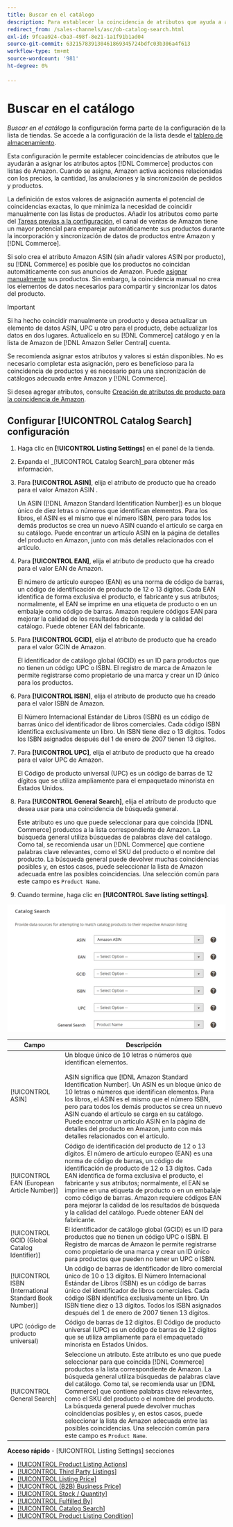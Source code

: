 ```yaml
---
title: Buscar en el catálogo
description: Para establecer la coincidencia de atributos que ayuda a asignar los productos aptos del catálogo de comercio con los listados de Amazon, actualice la configuración de Búsqueda en catálogo.
redirect_from: /sales-channels/asc/ob-catalog-search.html
exl-id: 9fcaa924-cba3-498f-8e21-1a1f91b1ad04
source-git-commit: 632157839130461869345724bdfc03b306a4f613
workflow-type: tm+mt
source-wordcount: '981'
ht-degree: 0%

---
```


# Buscar en el catálogo

_Buscar en el catálogo_ la configuración forma parte de la configuración de la lista de tiendas. Se accede a la configuración de la lista desde el [tablero de almacenamiento](./amazon-store-dashboard.md).

Esta configuración le permite establecer coincidencias de atributos que le ayudarán a asignar los atributos aptos [!DNL Commerce] productos con listas de Amazon. Cuando se asigna, Amazon activa acciones relacionadas con los precios, la cantidad, las anulaciones y la sincronización de pedidos y productos.

La definición de estos valores de asignación aumenta el potencial de coincidencias exactas, lo que minimiza la necesidad de coincidir manualmente con las listas de productos. Añadir los atributos como parte del [Tareas previas a la configuración](./amazon-pre-setup-tasks.md), el canal de ventas de Amazon tiene un mayor potencial para emparejar automáticamente sus productos durante la incorporación y sincronización de datos de productos entre Amazon y [!DNL Commerce].

Si solo crea el atributo Amazon ASIN (sin añadir valores ASIN por producto), su [!DNL Commerce] es posible que los productos no coincidan automáticamente con sus anuncios de Amazon. Puede [asignar manualmente](./creating-assigning-catalog-products.md) sus productos. Sin embargo, la coincidencia manual no crea los elementos de datos necesarios para compartir y sincronizar los datos del producto.

>[!IMPORTANT]
>
>Si ha hecho coincidir manualmente un producto y desea actualizar un elemento de datos ASIN, UPC u otro para el producto, debe actualizar los datos en dos lugares. Actualícelo en su [!DNL Commerce] catálogo y en la lista de Amazon de [!DNL Amazon Seller Central] cuenta.

Se recomienda asignar estos atributos y valores si están disponibles. No es necesario completar esta asignación, pero es beneficioso para la coincidencia de productos y es necesario para una sincronización de catálogos adecuada entre Amazon y [!DNL Commerce].

Si desea agregar atributos, consulte [Creación de atributos de producto para la coincidencia de Amazon](./ob-creating-magento-attributes.md).

## Configurar [!UICONTROL Catalog Search] configuración

1. Haga clic en **[!UICONTROL Listing Settings]** en el panel de la tienda.

1. Expanda el _[!UICONTROL Catalog Search]_para obtener más información.

1. Para **[!UICONTROL ASIN]**, elija el atributo de producto que ha creado para el valor Amazon ASIN .

   Un ASIN ([!DNL Amazon Standard Identification Number]) es un bloque único de diez letras o números que identifican elementos. Para los libros, el ASIN es el mismo que el número ISBN, pero para todos los demás productos se crea un nuevo ASIN cuando el artículo se carga en su catálogo. Puede encontrar un artículo ASIN en la página de detalles del producto en Amazon, junto con más detalles relacionados con el artículo.

1. Para **[!UICONTROL EAN]**, elija el atributo de producto que ha creado para el valor EAN de Amazon.

   El número de artículo europeo (EAN) es una norma de código de barras, un código de identificación de producto de 12 o 13 dígitos. Cada EAN identifica de forma exclusiva el producto, el fabricante y sus atributos; normalmente, el EAN se imprime en una etiqueta de producto o en un embalaje como código de barras. Amazon requiere códigos EAN para mejorar la calidad de los resultados de búsqueda y la calidad del catálogo. Puede obtener EAN del fabricante.

1. Para **[!UICONTROL GCID]**, elija el atributo de producto que ha creado para el valor GCIN de Amazon.

   El identificador de catálogo global (GCID) es un ID para productos que no tienen un código UPC o ISBN. El registro de marca de Amazon le permite registrarse como propietario de una marca y crear un ID único para los productos.

1. Para **[!UICONTROL ISBN]**, elija el atributo de producto que ha creado para el valor ISBN de Amazon.

   El Número Internacional Estándar de Libros (ISBN) es un código de barras único del identificador de libros comerciales. Cada código ISBN identifica exclusivamente un libro. Un ISBN tiene diez o 13 dígitos. Todos los ISBN asignados después del 1 de enero de 2007 tienen 13 dígitos.

1. Para **[!UICONTROL UPC]**, elija el atributo de producto que ha creado para el valor UPC de Amazon.

   El Código de producto universal (UPC) es un código de barras de 12 dígitos que se utiliza ampliamente para el empaquetado minorista en Estados Unidos.

1. Para **[!UICONTROL General Search]**, elija el atributo de producto que desea usar para una coincidencia de búsqueda general.

   Este atributo es uno que puede seleccionar para que coincida [!DNL Commerce] productos a la lista correspondiente de Amazon. La búsqueda general utiliza búsquedas de palabras clave del catálogo. Como tal, se recomienda usar un [!DNL Commerce] que contiene palabras clave relevantes, como el SKU del producto o el nombre del producto. La búsqueda general puede devolver muchas coincidencias posibles y, en estos casos, puede seleccionar la lista de Amazon adecuada entre las posibles coincidencias. Una selección común para este campo es `Product Name`.

1. Cuando termine, haga clic en **[!UICONTROL Save listing settings]**.

![Buscar en el catálogo](assets/amazon-catalog-search.png)

| Campo | Descripción |
|--- |--- |
| [!UICONTROL ASIN] | Un bloque único de 10 letras o números que identifican elementos.<br><br>ASIN significa que [!DNL Amazon Standard Identification Number]. Un ASIN es un bloque único de 10 letras o números que identifican elementos. Para los libros, el ASIN es el mismo que el número ISBN, pero para todos los demás productos se crea un nuevo ASIN cuando el artículo se carga en su catálogo. Puede encontrar un artículo ASIN en la página de detalles del producto en Amazon, junto con más detalles relacionados con el artículo. |
| [!UICONTROL EAN (European Article Number)] | Código de identificación del producto de 12 o 13 dígitos. El número de artículo europeo (EAN) es una norma de código de barras, un código de identificación de producto de 12 o 13 dígitos. Cada EAN identifica de forma exclusiva el producto, el fabricante y sus atributos; normalmente, el EAN se imprime en una etiqueta de producto o en un embalaje como código de barras. Amazon requiere códigos EAN para mejorar la calidad de los resultados de búsqueda y la calidad del catálogo. Puede obtener EAN del fabricante. |
| [!UICONTROL GCID (Global Catalog Identifier)] | El identificador de catálogo global (GCID) es un ID para productos que no tienen un código UPC o ISBN. El Registro de marcas de Amazon le permite registrarse como propietario de una marca y crear un ID único para productos que pueden no tener un UPC o ISBN. |
| [!UICONTROL ISBN (International Standard Book Number)] | Un código de barras de identificador de libro comercial único de 10 o 13 dígitos. El Número Internacional Estándar de Libros (ISBN) es un código de barras único del identificador de libros comerciales. Cada código ISBN identifica exclusivamente un libro. Un ISBN tiene diez o 13 dígitos. Todos los ISBN asignados después del 1 de enero de 2007 tienen 13 dígitos. |
| UPC (código de producto universal) | Código de barras de 12 dígitos. El Código de producto universal (UPC) es un código de barras de 12 dígitos que se utiliza ampliamente para el empaquetado minorista en Estados Unidos. |
| [!UICONTROL General Search] | Seleccione un atributo. Este atributo es uno que puede seleccionar para que coincida [!DNL Commerce] productos a la lista correspondiente de Amazon. La búsqueda general utiliza búsquedas de palabras clave del catálogo. Como tal, se recomienda usar un [!DNL Commerce] que contiene palabras clave relevantes, como el SKU del producto o el nombre del producto. La búsqueda general puede devolver muchas coincidencias posibles y, en estos casos, puede seleccionar la lista de Amazon adecuada entre las posibles coincidencias. Una selección común para este campo es `Product Name`. |

**Acceso rápido** - [!UICONTROL Listing Settings] secciones

- [[!UICONTROL Product Listing Actions]](./product-listing-actions.md)
- [[!UICONTROL Third Party Listings]](./third-party-listing-settings.md)
- [[!UICONTROL Listing Price]](./listing-price.md)
- [[!UICONTROL (B2B) Business Price]](./business-pricing.md)
- [[!UICONTROL Stock / Quantity]](./stock-quantity.md)
- [[!UICONTROL Fulfilled By]](./fulfilled-by.md)
- [[!UICONTROL Catalog Search]](./catalog-search.md)
- [[!UICONTROL Product Listing Condition]](./product-listing-condition.md)
